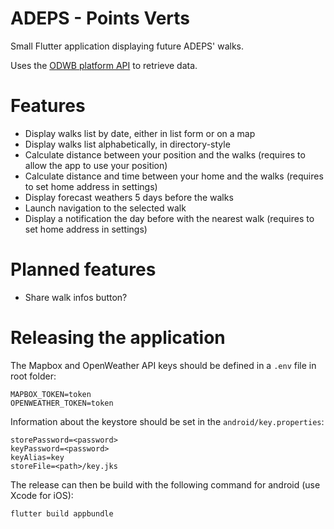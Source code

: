 # ADEPS - Points Verts

Small Flutter application displaying future ADEPS' walks.

Uses the [ODWB platform API](https://www.odwb.be/explore/dataset/points-verts-de-ladeps/) to retrieve data.

# Features

- Display walks list by date, either in list form or on a map
- Display walks list alphabetically, in directory-style
- Calculate distance between your position and the walks (requires to allow the app to use your position)
- Calculate distance and time between your home and the walks (requires to set home address in settings)
- Display forecast weathers 5 days before the walks
- Launch navigation to the selected walk
- Display a notification the day before with the nearest walk (requires to set home address in settings)

# Planned features

- Share walk infos button?

# Releasing the application

The Mapbox and OpenWeather API keys should be defined in a `.env` file in root folder:

```properties
MAPBOX_TOKEN=token
OPENWEATHER_TOKEN=token
```

Information about the keystore should be set in the `android/key.properties`:

```properties
storePassword=<password>
keyPassword=<password>
keyAlias=key
storeFile=<path>/key.jks
```

The release can then be build with the following command for android (use Xcode for iOS):

```bash
flutter build appbundle
```
